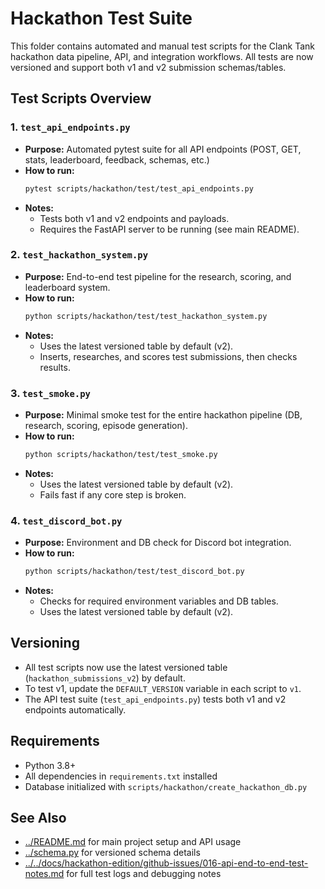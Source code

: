 # Hackathon Test Suite

This folder contains automated and manual test scripts for the Clank Tank hackathon data pipeline, API, and integration workflows. All tests are now versioned and support both v1 and v2 submission schemas/tables.

## Test Scripts Overview

### 1. `test_api_endpoints.py`
- **Purpose:** Automated pytest suite for all API endpoints (POST, GET, stats, leaderboard, feedback, schemas, etc.)
- **How to run:**
  ```sh
  pytest scripts/hackathon/test/test_api_endpoints.py
  ```
- **Notes:**
  - Tests both v1 and v2 endpoints and payloads.
  - Requires the FastAPI server to be running (see main README).

### 2. `test_hackathon_system.py`
- **Purpose:** End-to-end test pipeline for the research, scoring, and leaderboard system.
- **How to run:**
  ```sh
  python scripts/hackathon/test/test_hackathon_system.py
  ```
- **Notes:**
  - Uses the latest versioned table by default (v2).
  - Inserts, researches, and scores test submissions, then checks results.

### 3. `test_smoke.py`
- **Purpose:** Minimal smoke test for the entire hackathon pipeline (DB, research, scoring, episode generation).
- **How to run:**
  ```sh
  python scripts/hackathon/test/test_smoke.py
  ```
- **Notes:**
  - Uses the latest versioned table by default (v2).
  - Fails fast if any core step is broken.

### 4. `test_discord_bot.py`
- **Purpose:** Environment and DB check for Discord bot integration.
- **How to run:**
  ```sh
  python scripts/hackathon/test/test_discord_bot.py
  ```
- **Notes:**
  - Checks for required environment variables and DB tables.
  - Uses the latest versioned table by default (v2).

## Versioning
- All test scripts now use the latest versioned table (`hackathon_submissions_v2`) by default.
- To test v1, update the `DEFAULT_VERSION` variable in each script to `v1`.
- The API test suite (`test_api_endpoints.py`) tests both v1 and v2 endpoints automatically.

## Requirements
- Python 3.8+
- All dependencies in `requirements.txt` installed
- Database initialized with `scripts/hackathon/create_hackathon_db.py`

## See Also
- [../README.md](../README.md) for main project setup and API usage
- [../schema.py](../schema.py) for versioned schema details
- [../../docs/hackathon-edition/github-issues/016-api-end-to-end-test-notes.md](../../docs/hackathon-edition/github-issues/016-api-end-to-end-test-notes.md) for full test logs and debugging notes
